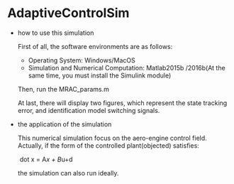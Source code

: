 # AdaptiveControlSim

- how to use this simulation

  First of all, the software environments are as follows:

  - Operating System: Windows/MacOS
  - Simulation and Numerical Computation: Matlab2015b /2016b(At the same time, you must install the Simulink module)

  Then, run the MRAC_params.m

  At last, there will display two figures, which represent the state tracking error, and identification model switching signals.

- the application of the simulation

  This numerical simulation focus on the aero-engine control field. Actually, if the form of the controlled plant(objected) satisfies:

  ​                                 dot x = A*x + B*u+d

  the simulation can also run ideally.
